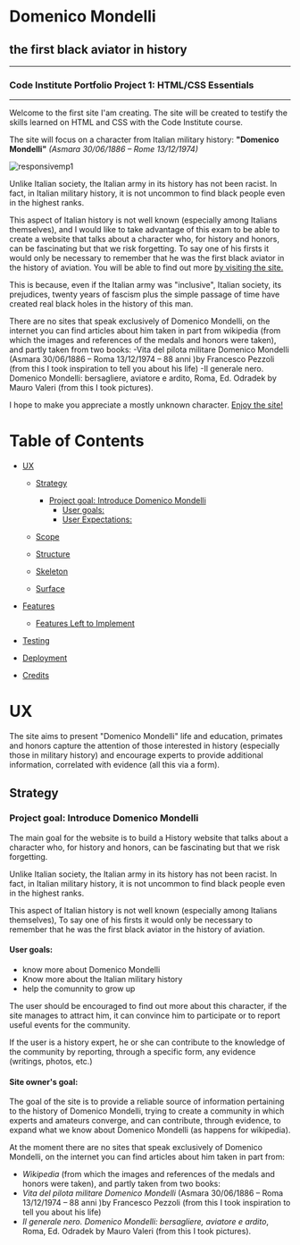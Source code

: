 # Domenico Mondelli 
## the first black aviator in history
---
### Code Institute Portfolio Project 1: HTML/CSS Essentials
---
Welcome to the first site I'am creating.
The site will be created to testify the skills learned on HTML and CSS with the Code Institute course.

The site will focus on a character from Italian military history: **"Domenico Mondelli"** *(Asmara 30/06/1886 – Rome 13/12/1974)*

![responsivemp1](https://user-images.githubusercontent.com/80674568/117348761-e08de100-aeaa-11eb-96d4-02063768298f.PNG)

Unlike Italian society, the Italian army in its history has not been racist.
In fact, in Italian military history, it is not uncommon to find black people even in the highest ranks.

This aspect of Italian history is not well known (especially among Italians themselves),
and I would like to take advantage of this exam to be able to create a website that talks about a character who,
for history and honors, can be fascinating but that we risk forgetting.
To say one of his firsts it would only be necessary to remember that he was the first black aviator in the history of aviation.
You will be able to find out more [by visiting the site.](https://latorreandrea.github.io/domenico-mondelli-first-black-aviator/)




This is because, even if the Italian army was "inclusive", Italian society, its prejudices, twenty years of fascism plus the simple passage of time have created real black holes in the history of this man.

There are no sites that speak exclusively of Domenico Mondelli, on the internet you can find articles about him taken in part from wikipedia (from which the images and references of the medals and honors were taken), and partly taken from two books:
-Vita del pilota militare Domenico Mondelli (Asmara 30/06/1886 – Roma 13/12/1974 – 88 anni )by Francesco Pezzoli (from this I took inspiration to tell you about his life)
-Il generale nero. Domenico Mondelli: bersagliere, aviatore e ardito, Roma, Ed. Odradek by Mauro Valeri (from this I took pictures).

I hope to make you appreciate a mostly unknown character.
[Enjoy the site!](https://latorreandrea.github.io/domenico-mondelli-first-black-aviator/)

# Table of Contents
- [UX](#ux)
  * [Strategy](#strategy)
    + [Project goal: Introduce Domenico Mondelli](#project-goal)
      - [User goals:](#user-goals-)
      - [User Expectations:](#user-expectations-)
      
  * [Scope](#scope)
  * [Structure](#structure)
  * [Skeleton](#skeleton)
  * [Surface](#surface)
- [Features](#features)
   
    + [Features Left to Implement](#features-left-to-implement)

- [Testing](#testing)
- [Deployment](#deployment)
- [Credits](#credits)

# UX

The site aims to present "Domenico Mondelli" life and education, primates and honors
capture the attention of those interested in history (especially those in military history)
and encourage experts to provide additional information, correlated with evidence (all this via a form).

## Strategy

### Project goal: Introduce Domenico Mondelli

The main goal for the website is to build a History website that talks about a character who,
for history and honors, can be fascinating but that we risk forgetting.

Unlike Italian society, the Italian army in its history has not been racist.
In fact, in Italian military history, it is not uncommon to find black people even in the highest ranks.

This aspect of Italian history is not well known (especially among Italians themselves),
To say one of his firsts it would only be necessary to remember that he was the first black aviator in the history of aviation.

#### User goals:
- know more about Domenico Mondelli
- Know more about the Italian military history
- help the comunnity to grow up

The user should be encouraged to find out more about this character, if the site manages to attract him, it can convince him to participate or to report useful events for the community.

If the user is a history expert, he or she can contribute to the knowledge of the community by reporting, through a specific form, any evidence (writings, photos, etc.)

#### Site owner's goal:

The goal of the site is to provide a reliable source of information pertaining to the history of Domenico Mondelli, trying to create a community in which experts and amateurs converge, and can contribute, through evidence, to expand what we know about Domenico Mondelli (as happens for wikipedia).

At the moment there are no sites that speak exclusively of Domenico Mondelli, on the internet you can find articles about him taken in part from:
* *Wikipedia* (from which the images and references of the medals and honors were taken), and partly taken from two books:
* *Vita del pilota militare Domenico Mondelli* (Asmara 30/06/1886 – Roma 13/12/1974 – 88 anni )by Francesco Pezzoli (from this I took inspiration to tell you about his life)
* *Il generale nero. Domenico Mondelli: bersagliere, aviatore e ardito*, Roma, Ed. Odradek by Mauro Valeri (from this I took pictures).


